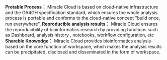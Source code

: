 **Protable Process：** Miracle Cloud is based on cloud-native infrastructure and the GA4GH specification standard, which ensures the whole analysis process is portable and conforms to the cloud-native concept "build once, run everywhere".
**Reproducible analysis results：** Miracle Cloud ensures the reproducibility of bioinformatics research by providing functions such as Dashboard, analysis history , notebooks, workflow configuration, etc
**Shareble Knowedge：** Miracle Cloud provides bioinformatics analysis based on the core function of workspace, which makes the analysis results can be precipitated, disclosed and disseminated in the form of workspace.
